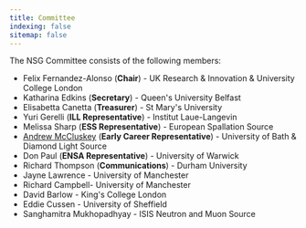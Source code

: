 ```yaml
---
title: Committee
indexing: false
sitemap: false
---
```


The NSG Committee consists of the following members:
- Felix Fernandez-Alonso (**Chair**) - UK Research & Innovation & University College London
- Katharina Edkins (**Secretary**) - Queen's University Belfast
- Elisabetta Canetta (**Treasurer**) - St Mary's University
- Yuri Gerelli (**ILL Representative**) - Institut Laue-Langevin
- Melissa Sharp (**ESS Representative**) - European Spallation Source
- [Andrew McCluskey](https://armccluskey.com) (**Early Career Representative**) - University of Bath & Diamond Light Source
- Don Paul (**ENSA Representative**) - University of Warwick
- Richard Thompson (**Communications**) - Durham University
- Jayne Lawrence - University of Manchester
- Richard Campbell- University of Manchester
- David Barlow - King's College London
- Eddie Cussen - University of Sheffield
- Sanghamitra Mukhopadhyay - ISIS Neutron and Muon Source
